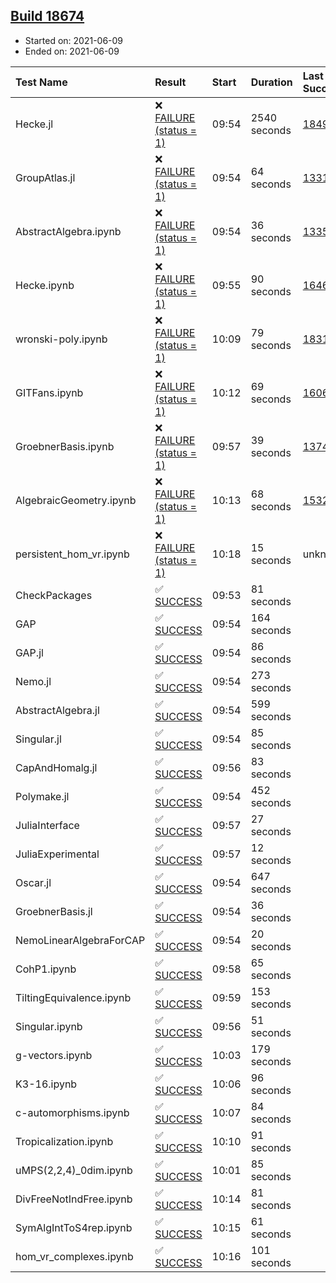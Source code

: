## [Build 18674](https://oscarci.mathematik.uni-kl.de/job/oscar/18674/)

* Started on: 2021-06-09
* Ended on: 2021-06-09

| Test Name    | Result | Start | Duration | Last Success | First Failure |
|:-------------|:-------|:------|:---------|:-------------|:--------------|
| Hecke.jl | ❌ [FAILURE (status = 1)](https://oscarci.mathematik.uni-kl.de/job/oscar/18674/artifact/logs/build-18674/Hecke.jl.log) | 09:54 | 2540 seconds | [18490](https://oscarci.mathematik.uni-kl.de/job/oscar/18490/) | [18491](https://oscarci.mathematik.uni-kl.de/job/oscar/18491/) |
| GroupAtlas.jl | ❌ [FAILURE (status = 1)](https://oscarci.mathematik.uni-kl.de/job/oscar/18674/artifact/logs/build-18674/GroupAtlas.jl.log) | 09:54 | 64 seconds | [13311](https://oscarci.mathematik.uni-kl.de/job/oscar/13311/) | [13312](https://oscarci.mathematik.uni-kl.de/job/oscar/13312/) |
| AbstractAlgebra.ipynb | ❌ [FAILURE (status = 1)](https://oscarci.mathematik.uni-kl.de/job/oscar/18674/artifact/logs/build-18674/AbstractAlgebra.ipynb.log) | 09:54 | 36 seconds | [13355](https://oscarci.mathematik.uni-kl.de/job/oscar/13355/) | [13356](https://oscarci.mathematik.uni-kl.de/job/oscar/13356/) |
| Hecke.ipynb | ❌ [FAILURE (status = 1)](https://oscarci.mathematik.uni-kl.de/job/oscar/18674/artifact/logs/build-18674/Hecke.ipynb.log) | 09:55 | 90 seconds | [16463](https://oscarci.mathematik.uni-kl.de/job/oscar/16463/) | [16464](https://oscarci.mathematik.uni-kl.de/job/oscar/16464/) |
| wronski-poly.ipynb | ❌ [FAILURE (status = 1)](https://oscarci.mathematik.uni-kl.de/job/oscar/18674/artifact/logs/build-18674/wronski-poly.ipynb.log) | 10:09 | 79 seconds | [18314](https://oscarci.mathematik.uni-kl.de/job/oscar/18314/) | [18315](https://oscarci.mathematik.uni-kl.de/job/oscar/18315/) |
| GITFans.ipynb | ❌ [FAILURE (status = 1)](https://oscarci.mathematik.uni-kl.de/job/oscar/18674/artifact/logs/build-18674/GITFans.ipynb.log) | 10:12 | 69 seconds | [16068](https://oscarci.mathematik.uni-kl.de/job/oscar/16068/) | [16069](https://oscarci.mathematik.uni-kl.de/job/oscar/16069/) |
| GroebnerBasis.ipynb | ❌ [FAILURE (status = 1)](https://oscarci.mathematik.uni-kl.de/job/oscar/18674/artifact/logs/build-18674/GroebnerBasis.ipynb.log) | 09:57 | 39 seconds | [13748](https://oscarci.mathematik.uni-kl.de/job/oscar/13748/) | [13749](https://oscarci.mathematik.uni-kl.de/job/oscar/13749/) |
| AlgebraicGeometry.ipynb | ❌ [FAILURE (status = 1)](https://oscarci.mathematik.uni-kl.de/job/oscar/18674/artifact/logs/build-18674/AlgebraicGeometry.ipynb.log) | 10:13 | 68 seconds | [15322](https://oscarci.mathematik.uni-kl.de/job/oscar/15322/) | [15323](https://oscarci.mathematik.uni-kl.de/job/oscar/15323/) |
| persistent_hom_vr.ipynb | ❌ [FAILURE (status = 1)](https://oscarci.mathematik.uni-kl.de/job/oscar/18674/artifact/logs/build-18674/persistent_hom_vr.ipynb.log) | 10:18 | 15 seconds | unknown | unknown |
| CheckPackages | ✅ [SUCCESS](https://oscarci.mathematik.uni-kl.de/job/oscar/18674/artifact/logs/build-18674/CheckPackages.log) | 09:53 | 81 seconds |  |  |
| GAP | ✅ [SUCCESS](https://oscarci.mathematik.uni-kl.de/job/oscar/18674/artifact/logs/build-18674/GAP.log) | 09:54 | 164 seconds |  |  |
| GAP.jl | ✅ [SUCCESS](https://oscarci.mathematik.uni-kl.de/job/oscar/18674/artifact/logs/build-18674/GAP.jl.log) | 09:54 | 86 seconds |  |  |
| Nemo.jl | ✅ [SUCCESS](https://oscarci.mathematik.uni-kl.de/job/oscar/18674/artifact/logs/build-18674/Nemo.jl.log) | 09:54 | 273 seconds |  |  |
| AbstractAlgebra.jl | ✅ [SUCCESS](https://oscarci.mathematik.uni-kl.de/job/oscar/18674/artifact/logs/build-18674/AbstractAlgebra.jl.log) | 09:54 | 599 seconds |  |  |
| Singular.jl | ✅ [SUCCESS](https://oscarci.mathematik.uni-kl.de/job/oscar/18674/artifact/logs/build-18674/Singular.jl.log) | 09:54 | 85 seconds |  |  |
| CapAndHomalg.jl | ✅ [SUCCESS](https://oscarci.mathematik.uni-kl.de/job/oscar/18674/artifact/logs/build-18674/CapAndHomalg.jl.log) | 09:56 | 83 seconds |  |  |
| Polymake.jl | ✅ [SUCCESS](https://oscarci.mathematik.uni-kl.de/job/oscar/18674/artifact/logs/build-18674/Polymake.jl.log) | 09:54 | 452 seconds |  |  |
| JuliaInterface | ✅ [SUCCESS](https://oscarci.mathematik.uni-kl.de/job/oscar/18674/artifact/logs/build-18674/JuliaInterface.log) | 09:57 | 27 seconds |  |  |
| JuliaExperimental | ✅ [SUCCESS](https://oscarci.mathematik.uni-kl.de/job/oscar/18674/artifact/logs/build-18674/JuliaExperimental.log) | 09:57 | 12 seconds |  |  |
| Oscar.jl | ✅ [SUCCESS](https://oscarci.mathematik.uni-kl.de/job/oscar/18674/artifact/logs/build-18674/Oscar.jl.log) | 09:54 | 647 seconds |  |  |
| GroebnerBasis.jl | ✅ [SUCCESS](https://oscarci.mathematik.uni-kl.de/job/oscar/18674/artifact/logs/build-18674/GroebnerBasis.jl.log) | 09:54 | 36 seconds |  |  |
| NemoLinearAlgebraForCAP | ✅ [SUCCESS](https://oscarci.mathematik.uni-kl.de/job/oscar/18674/artifact/logs/build-18674/NemoLinearAlgebraForCAP.log) | 09:54 | 20 seconds |  |  |
| CohP1.ipynb | ✅ [SUCCESS](https://oscarci.mathematik.uni-kl.de/job/oscar/18674/artifact/logs/build-18674/CohP1.ipynb.log) | 09:58 | 65 seconds |  |  |
| TiltingEquivalence.ipynb | ✅ [SUCCESS](https://oscarci.mathematik.uni-kl.de/job/oscar/18674/artifact/logs/build-18674/TiltingEquivalence.ipynb.log) | 09:59 | 153 seconds |  |  |
| Singular.ipynb | ✅ [SUCCESS](https://oscarci.mathematik.uni-kl.de/job/oscar/18674/artifact/logs/build-18674/Singular.ipynb.log) | 09:56 | 51 seconds |  |  |
| g-vectors.ipynb | ✅ [SUCCESS](https://oscarci.mathematik.uni-kl.de/job/oscar/18674/artifact/logs/build-18674/g-vectors.ipynb.log) | 10:03 | 179 seconds |  |  |
| K3-16.ipynb | ✅ [SUCCESS](https://oscarci.mathematik.uni-kl.de/job/oscar/18674/artifact/logs/build-18674/K3-16.ipynb.log) | 10:06 | 96 seconds |  |  |
| c-automorphisms.ipynb | ✅ [SUCCESS](https://oscarci.mathematik.uni-kl.de/job/oscar/18674/artifact/logs/build-18674/c-automorphisms.ipynb.log) | 10:07 | 84 seconds |  |  |
| Tropicalization.ipynb | ✅ [SUCCESS](https://oscarci.mathematik.uni-kl.de/job/oscar/18674/artifact/logs/build-18674/Tropicalization.ipynb.log) | 10:10 | 91 seconds |  |  |
| uMPS(2,2,4)_0dim.ipynb | ✅ [SUCCESS](https://oscarci.mathematik.uni-kl.de/job/oscar/18674/artifact/logs/build-18674/uMPS-2-2-4-_0dim.ipynb.log) | 10:01 | 85 seconds |  |  |
| DivFreeNotIndFree.ipynb | ✅ [SUCCESS](https://oscarci.mathematik.uni-kl.de/job/oscar/18674/artifact/logs/build-18674/DivFreeNotIndFree.ipynb.log) | 10:14 | 81 seconds |  |  |
| SymAlgIntToS4rep.ipynb | ✅ [SUCCESS](https://oscarci.mathematik.uni-kl.de/job/oscar/18674/artifact/logs/build-18674/SymAlgIntToS4rep.ipynb.log) | 10:15 | 61 seconds |  |  |
| hom_vr_complexes.ipynb | ✅ [SUCCESS](https://oscarci.mathematik.uni-kl.de/job/oscar/18674/artifact/logs/build-18674/hom_vr_complexes.ipynb.log) | 10:16 | 101 seconds |  |  |
